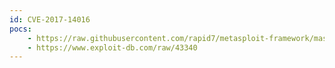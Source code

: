 ```yaml
---
id: CVE-2017-14016
pocs:
    - https://raw.githubusercontent.com/rapid7/metasploit-framework/master/modules/exploits/windows/scada/advantech_webaccess_webvrpcs_bof.rb
    - https://www.exploit-db.com/raw/43340
---
```


